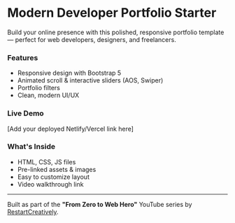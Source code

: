 #  Modern Developer Portfolio Starter



Build your online presence with this polished, responsive portfolio template — perfect for web developers, designers, and freelancers.

###  Features
- Responsive design with Bootstrap 5
- Animated scroll & interactive sliders (AOS, Swiper)
- Portfolio filters
- Clean, modern UI/UX

###  Live Demo
[Add your deployed Netlify/Vercel link here]

###  What's Inside
- HTML, CSS, JS files
- Pre-linked assets & images
- Easy to customize layout
- Video walkthrough link

---

 Built as part of the **"From Zero to Web Hero"** YouTube series by [RestartCreatively](https://youtube.com/@RestartCreatively).
